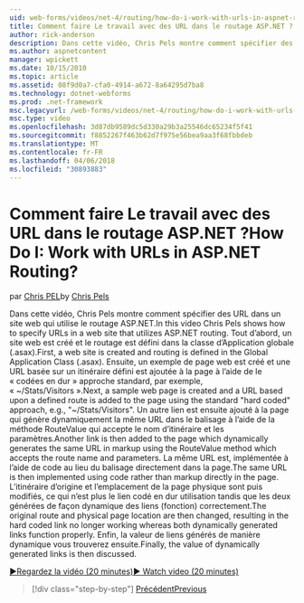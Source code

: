```yaml
---
uid: web-forms/videos/net-4/routing/how-do-i-work-with-urls-in-aspnet-routing
title: Comment faire Le travail avec des URL dans le routage ASP.NET ? | Microsoft Docs
author: rick-anderson
description: Dans cette vidéo, Chris Pels montre comment spécifier des URL dans un site web qui utilise le routage ASP.NET. Tout d’abord, un site web est créé et le routage est défini dans le GL....
ms.author: aspnetcontent
manager: wpickett
ms.date: 10/15/2010
ms.topic: article
ms.assetid: 08f9d0a7-cfa0-4914-a672-8a64295d7ba8
ms.technology: dotnet-webforms
ms.prod: .net-framework
msc.legacyurl: /web-forms/videos/net-4/routing/how-do-i-work-with-urls-in-aspnet-routing
msc.type: video
ms.openlocfilehash: 3d87db9589dc5d330a29b3a25546dc65234f5f41
ms.sourcegitcommit: f8852267f463b62d7f975e56bea9aa3f68fbbdeb
ms.translationtype: MT
ms.contentlocale: fr-FR
ms.lasthandoff: 04/06/2018
ms.locfileid: "30893883"
---
```

<a name="how-do-i-work-with-urls-in-aspnet-routing"></a><span data-ttu-id="0429d-105">Comment faire Le travail avec des URL dans le routage ASP.NET ?</span><span class="sxs-lookup"><span data-stu-id="0429d-105">How Do I: Work with URLs in ASP.NET Routing?</span></span>
====================
<span data-ttu-id="0429d-106">par [Chris PEL](https://twitter.com/chrispels)</span><span class="sxs-lookup"><span data-stu-id="0429d-106">by [Chris Pels](https://twitter.com/chrispels)</span></span>

<span data-ttu-id="0429d-107">Dans cette vidéo, Chris Pels montre comment spécifier des URL dans un site web qui utilise le routage ASP.NET.</span><span class="sxs-lookup"><span data-stu-id="0429d-107">In this video Chris Pels shows how to specify URLs in a web site that utilizes ASP.NET routing.</span></span> <span data-ttu-id="0429d-108">Tout d’abord, un site web est créé et le routage est défini dans la classe d’Application globale (.asax).</span><span class="sxs-lookup"><span data-stu-id="0429d-108">First, a web site is created and routing is defined in the Global Application Class (.asax).</span></span> <span data-ttu-id="0429d-109">Ensuite, un exemple de page web est créé et une URL basée sur un itinéraire défini est ajoutée à la page à l’aide de le « codées en dur » approche standard, par exemple, « ~/Stats/Visitors ».</span><span class="sxs-lookup"><span data-stu-id="0429d-109">Next, a sample web page is created and a URL based upon a defined route is added to the page using the standard "hard coded" approach, e.g., "~/Stats/Visitors".</span></span> <span data-ttu-id="0429d-110">Un autre lien est ensuite ajouté à la page qui génère dynamiquement la même URL dans le balisage à l’aide de la méthode RouteValue qui accepte le nom d’itinéraire et les paramètres.</span><span class="sxs-lookup"><span data-stu-id="0429d-110">Another link is then added to the page which dynamically generates the same URL in markup using the RouteValue method which accepts the route name and parameters.</span></span> <span data-ttu-id="0429d-111">La même URL est, implémentée à l’aide de code au lieu du balisage directement dans la page.</span><span class="sxs-lookup"><span data-stu-id="0429d-111">The same URL is then implemented using code rather than markup directly in the page.</span></span> <span data-ttu-id="0429d-112">L’itinéraire d’origine et l’emplacement de la page physique sont puis modifiés, ce qui n’est plus le lien codé en dur utilisation tandis que les deux générées de façon dynamique des liens (fonction) correctement.</span><span class="sxs-lookup"><span data-stu-id="0429d-112">The original route and physical page location are then changed, resulting in the hard coded link no longer working whereas both dynamically generated links function properly.</span></span> <span data-ttu-id="0429d-113">Enfin, la valeur de liens générés de manière dynamique vous trouverez ensuite.</span><span class="sxs-lookup"><span data-stu-id="0429d-113">Finally, the value of dynamically generated links is then discussed.</span></span>

[<span data-ttu-id="0429d-114">&#9654;Regardez la vidéo (20 minutes)</span><span class="sxs-lookup"><span data-stu-id="0429d-114">&#9654; Watch video (20 minutes)</span></span>](https://channel9.msdn.com/Blogs/ASP-NET-Site-Videos/how-do-i-work-with-urls-in-aspnet-routing)

> [!div class="step-by-step"]
> [<span data-ttu-id="0429d-115">Précédent</span><span class="sxs-lookup"><span data-stu-id="0429d-115">Previous</span></span>](how-do-i-use-routing-with-aspnet-web-forms.md)
